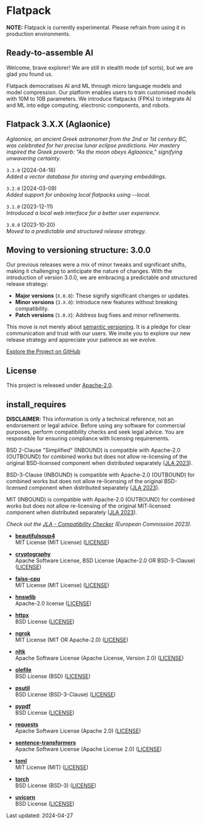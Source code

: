 # Flatpack

**NOTE:** Flatpack is currently experimental. Please refrain from using it in production environments.

## Ready-to-assemble AI

Welcome, brave explorer! We are still in stealth mode (of sorts), but we are glad you found us.

Flatpack democratises AI and ML through micro language models and model compression. Our platform enables users to train
customised models with 10M to 10B parameters. We introduce flatpacks (FPKs) to integrate AI and ML into edge computing,
electronic components, and robots.

## Flatpack 3.X.X (Aglaonice)

*Aglaonice, an ancient Greek astronomer from the 2nd or 1st century BC, was celebrated for her precise lunar eclipse
predictions. Her mastery inspired the Greek proverb: "As the moon obeys Aglaonice," signifying unwavering certainty.*

`3.3.0` (2024-04-16)\
*Added a vector database for storing and querying embeddings.*

`3.2.0` (2024-03-09)\
*Added support for unboxing local flatpacks using --local.*

`3.1.0` (2023-12-11)\
*Introduced a local web interface for a better user experience.*

`3.0.0` (2023-10-20)\
*Moved to a predictable and structured release strategy.*

## Moving to versioning structure: 3.0.0

Our previous releases were a mix of minor tweaks and significant shifts, making it challenging to anticipate the nature
of changes. With the introduction of version 3.0.0, we are embracing a predictable and structured release strategy:

- **Major versions** (`X.0.0`): These signify significant changes or updates.
- **Minor versions** (`3.X.0`): Introduce new features without breaking compatibility.
- **Patch versions** (`3.0.X`): Address bug fixes and minor refinements.

This move is not merely about [semantic versioning](https://semver.org/). It is a pledge for clear communication and
trust with our users. We invite you to explore our new release strategy and appreciate your patience as we evolve.

[Explore the Project on GitHub](https://github.com/romlingroup/flatpack-ai)

## License

This project is released under [Apache-2.0](https://github.com/romlingroup/flatpack-ai/blob/main/LICENSE).

## install_requires

**DISCLAIMER:** This information is only a technical reference, not an endorsement or legal advice. Before using any software for commercial purposes, perform compatibility checks and seek legal advice. You are responsible for ensuring compliance with licensing requirements.

BSD 2-Clause "Simplified" (INBOUND) is compatible with Apache-2.0 (OUTBOUND) for combined works but does not allow re-licensing of the original BSD-licensed component when distributed separately ([JLA 2023](https://joinup.ec.europa.eu/licence/compatibility-check/BSD-2-Clause/Apache-2.0)).

BSD-3-Clause (INBOUND) is compatible with Apache-2.0 (OUTBOUND) for combined works but does not allow re-licensing of the original BSD-licensed component when distributed separately ([JLA 2023](https://joinup.ec.europa.eu/licence/compatibility-check/BSD-3-Clause/Apache-2.0)).

MIT (INBOUND) is compatible with Apache-2.0 (OUTBOUND) for combined works but does not allow re-licensing of the original MIT-licensed component when distributed separately ([JLA 2023](https://joinup.ec.europa.eu/licence/compatibility-check/MIT/Apache-2.0)).

*Check out the [JLA - Compatibility Checker](https://joinup.ec.europa.eu/collection/eupl/solution/joinup-licensing-assistant/jla-compatibility-checker) (European Commission 2023).*

- **[beautifulsoup4](https://pypi.org/project/beautifulsoup4/)**\
  MIT License (MIT License) ([LICENSE](https://pypi.org/project/beautifulsoup4/))

- **[cryptography](https://pypi.org/project/cryptography/)**\
  Apache Software License, BSD License (Apache-2.0 OR BSD-3-Clause) ([LICENSE](https://github.com/pyca/cryptography/blob/main/LICENSE.APACHE))

- **[faiss-cpu](https://pypi.org/project/faiss-cpu/)**\
  MIT License (MIT License) ([LICENSE](https://github.com/kyamagu/faiss-wheels/blob/main/LICENSE))

- **[hnswlib](https://pypi.org/project/hnswlib/)**\
  Apache-2.0 license ([LICENSE](https://github.com/nmslib/hnswlib/blob/master/LICENSE))

- **[httpx](https://pypi.org/project/httpx/)**\
  BSD License ([LICENSE](https://github.com/encode/httpx/blob/master/LICENSE.md))

- **[ngrok](https://pypi.org/project/ngrok/)**\
  MIT License (MIT OR Apache-2.0) ([LICENSE](https://github.com/ngrok/ngrok-python/blob/main/LICENSE-APACHE))

- **[nltk](https://pypi.org/project/nltk/)**\
  Apache Software License (Apache License, Version 2.0) ([LICENSE](https://github.com/nltk/nltk/blob/develop/LICENSE.txt))

- **[olefile](https://pypi.org/project/olefile/)**\
  BSD License (BSD) ([LICENSE](https://github.com/decalage2/olefile/blob/master/LICENSE.txt))

- **[psutil](https://pypi.org/project/psutil/)**\
  BSD License (BSD-3-Clause) ([LICENSE](https://github.com/giampaolo/psutil/blob/master/LICENSE))

- **[pypdf](https://pypi.org/project/pypdf/)**\
  BSD License ([LICENSE](https://github.com/py-pdf/pypdf/blob/main/LICENSE))

- **[requests](https://pypi.org/project/requests/)**\
  Apache Software License (Apache 2.0) ([LICENSE](https://github.com/psf/requests/blob/main/LICENSE))

- **[sentence-transformers](https://pypi.org/project/sentence-transformers/)**\
  Apache Software License (Apache License 2.0) ([LICENSE](https://github.com/UKPLab/sentence-transformers/blob/master/LICENSE))

- **[toml](https://pypi.org/project/toml/)**\
  MIT License (MIT) ([LICENSE](https://github.com/uiri/toml/blob/master/LICENSE))

- **[torch](https://pypi.org/project/torch/)**\
  BSD License (BSD-3) ([LICENSE](https://github.com/pytorch/pytorch/blob/main/LICENSE))

- **[uvicorn](https://pypi.org/project/uvicorn/)**\
  BSD License ([LICENSE](https://github.com/encode/uvicorn/blob/master/LICENSE.md))

Last updated: 2024-04-27